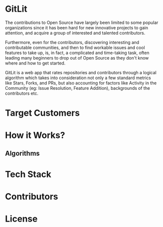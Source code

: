 # GitLit

The contributions to Open Source have largely been limited to some popular organizations since it has been hard for new innovative projects to gain attention, and acquire a group of interested and talented contributors. 

Furthermore, even for the contributors, discovering interesting and contributable communities, and then to find workable issues and cool features to take up, is, in fact, a complicated and time-taking task, often leading many beginners to drop out of Open Source as they don't know where and how to get started. 

GitLit is a web app that rates repositories and contributors through a logical algorithm which takes into consideration not only a few standard metrics like Stars, Forks, and PRs, but also accounting for factors like Activity in the Community (eg: Issue Resolution, Feature Addition),  backgrounds of the contributors etc.

# Target Customers

# How it Works?

## Algorithms

# Tech Stack

# Contributors

# License

